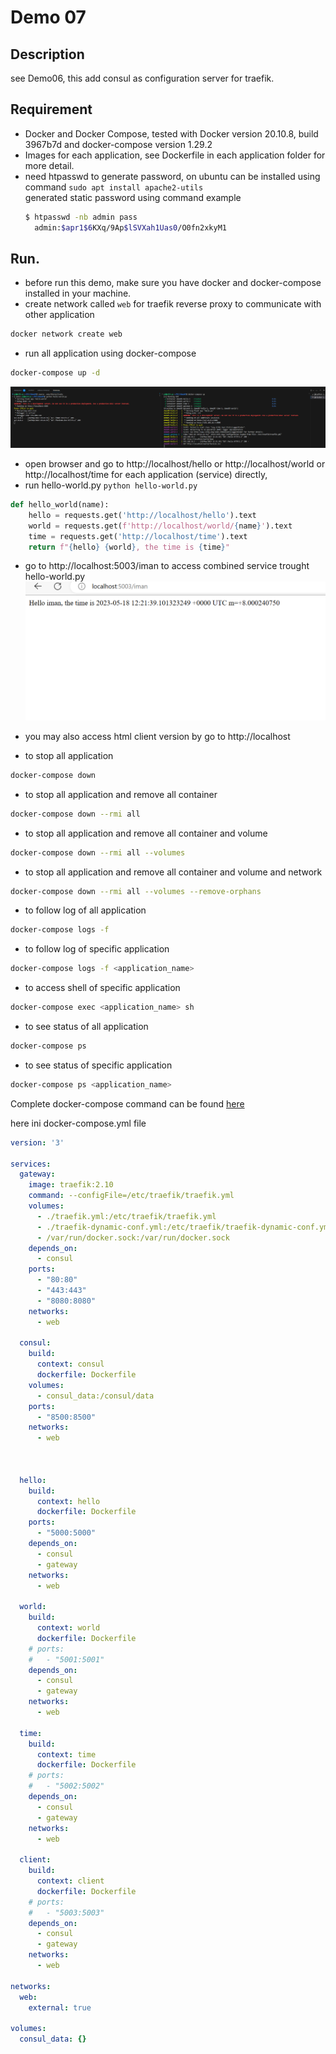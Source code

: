 # Demo 07
## Description
see Demo06, this add consul as configuration server for traefik.

## Requirement
- Docker and Docker Compose, tested with Docker version 20.10.8, build 3967b7d and docker-compose version 1.29.2
- Images for each application, see Dockerfile in each application folder for more detail.
- need htpasswd to generate password, on ubuntu can be installed using command `sudo apt install apache2-utils`   
  generated static password using command example 
  ```bash
  $ htpasswd -nb admin pass
    admin:$apr1$6KXq/9Ap$lSVXah1Uas0/O0fn2xkyM1
  ```


## Run.
- before run this demo, make sure you have docker and docker-compose installed in your machine.
- create network called `web` for traefik reverse proxy to communicate with other application
```bash
docker network create web
```
- run all application using docker-compose
```bash
docker-compose up -d
```
![docker-compose up](../images/demo05-terminal.png)
- open browser and go to http://localhost/hello or http://localhost/world or http://localhost/time for each application (service) directly,
- run hello-world.py `python hello-world.py`
```python
def hello_world(name):
    hello = requests.get('http://localhost/hello').text
    world = requests.get(f'http://localhost/world/{name}').text
    time = requests.get('http://localhost/time').text
    return f"{hello} {world}, the time is {time}"
```
- go to http://localhost:5003/iman to access combined service trought hello-world.py  
![demo web](../images/demo05-web.png)

- you may also access html client version by go to http://localhost 

- to stop all application
```bash
docker-compose down
```
- to stop all application and remove all container
```bash
docker-compose down --rmi all
```
- to stop all application and remove all container and volume
```bash
docker-compose down --rmi all --volumes
```
- to stop all application and remove all container and volume and network
```bash
docker-compose down --rmi all --volumes --remove-orphans
```
- to follow log of all application
```bash
docker-compose logs -f
```
- to follow log of specific application
```bash
docker-compose logs -f <application_name>
```
- to access shell of specific application
```bash
docker-compose exec <application_name> sh
```
- to see status of all application
```bash
docker-compose ps
```
- to see status of specific application
```bash
docker-compose ps <application_name>
```

Complete docker-compose command can be found [here](https://docs.docker.com/compose/reference/overview/)

here ini docker-compose.yml file
```yaml
version: '3'

services:
  gateway:
    image: traefik:2.10
    command: --configFile=/etc/traefik/traefik.yml
    volumes:
      - ./traefik.yml:/etc/traefik/traefik.yml
      - ./traefik-dynamic-conf.yml:/etc/traefik/traefik-dynamic-conf.yml
      - /var/run/docker.sock:/var/run/docker.sock
    depends_on:
      - consul
    ports:
      - "80:80"
      - "443:443"
      - "8080:8080"
    networks:
      - web
  
  consul:
    build:
      context: consul
      dockerfile: Dockerfile
    volumes:
      - consul_data:/consul/data
    ports:
      - "8500:8500"
    networks:
      - web



  hello:
    build: 
      context: hello
      dockerfile: Dockerfile
    ports:
      - "5000:5000"
    depends_on:
      - consul
      - gateway
    networks:
      - web
  
  world:
    build: 
      context: world
      dockerfile: Dockerfile
    # ports:
    #   - "5001:5001"
    depends_on:
      - consul
      - gateway
    networks:
      - web
  
  time:
    build: 
      context: time
      dockerfile: Dockerfile
    # ports:
    #   - "5002:5002"
    depends_on:
      - consul
      - gateway
    networks:
      - web
  
  client:
    build: 
      context: client
      dockerfile: Dockerfile
    # ports:
    #   - "5003:5003"
    depends_on:
      - consul
      - gateway
    networks:
      - web

networks:
  web:
    external: true

volumes:
  consul_data: {}

```